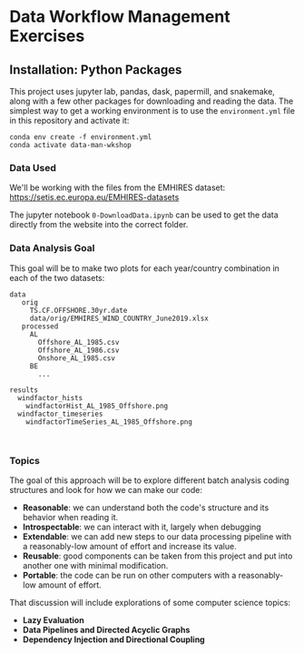 # Data Workflow Management Exercises

## Installation: Python Packages

This project uses jupyter lab, pandas, dask, papermill, and snakemake, along with a few other packages for downloading and reading the data.  The simplest way to get a working environment is to use the `environment.yml` file in this repository and activate it:

```
conda env create -f environment.yml
conda activate data-man-wkshop
```

### Data Used

We'll be working with the files from the EMHIRES dataset: https://setis.ec.europa.eu/EMHIRES-datasets

The jupyter notebook `0-DownloadData.ipynb` can be used to get the data directly from the website into the correct folder.


### Data Analysis Goal

This goal will be to make two plots for each year/country combination in each of the two datasets:

```
data
   orig
     TS.CF.OFFSHORE.30yr.date
     data/orig/EMHIRES_WIND_COUNTRY_June2019.xlsx
   processed
     AL
       Offshore_AL_1985.csv
       Offshore_AL_1986.csv
       Onshore_AL_1985.csv
     BE
       ...
       
results
  windfactor_hists
    windfactorHist_AL_1985_Offshore.png
  windfactor_timeseries  
    windfactorTimeSeries_AL_1985_Offshore.png
    
 
 ```

### Topics

The goal of this approach will be to explore different batch analysis coding structures and look for how we can make our code:
   - **Reasonable**: we can understand both the code's structure and its behavior when reading it.
   - **Introspectable**: we can interact with it, largely when debugging
   - **Extendable**: we can add new steps to our data processing pipeline with a reasonably-low amount of effort and increase its value.
   - **Reusable**: good components can be taken from this project and put into another one with minimal modification.  
   - **Portable**: the code can be run on other computers with a reasonably-low amount of effort.
   
   
That discussion will include explorations of some computer science topics:
  - **Lazy Evaluation**
  - **Data Pipelines and Directed Acyclic Graphs**
  - **Dependency Injection and Directional Coupling**
  
  
